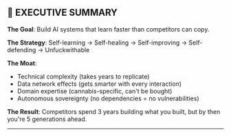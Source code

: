 ## 🎯 EXECUTIVE SUMMARY

**The Goal**: Build AI systems that learn faster than competitors can copy.

**The Strategy**: Self-learning → Self-healing → Self-improving → Self-defending → Unfuckwithable

**The Moat**:

- Technical complexity (takes years to replicate)
- Data network effects (gets smarter with every interaction)
- Domain expertise (cannabis-specific, can't be bought)
- Autonomous sovereignty (no dependencies = no vulnerabilities)

**The Result**: Competitors spend 3 years building what you built, but by then you're 5 generations ahead.

---
